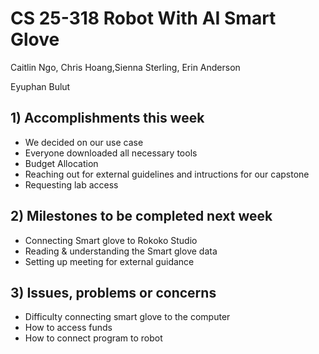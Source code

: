 # CS 25-318 Robot With AI Smart Glove

Caitlin Ngo, Chris Hoang,Sienna Sterling, Erin Anderson

Eyuphan Bulut

## 1) Accomplishments this week ##
   - We decided on our use case
   - Everyone downloaded all necessary tools
   - Budget Allocation
   - Reaching out for external guidelines and intructions for our capstone
   - Requesting lab access

## 2) Milestones to be completed next week ##
   - Connecting Smart glove to Rokoko Studio
   - Reading & understanding the Smart glove data
   - Setting up meeting for external guidance

## 3) Issues, problems or concerns ##
   - Difficulty connecting smart glove to the computer
   - How to access funds
   - How to connect program to robot